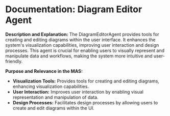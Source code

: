 # Documentation: Diagram Editor Agent

**Description and Explanation:**
The DiagramEditorAgent provides tools for creating and editing diagrams within the user interface. It enhances the system's visualization capabilities, improving user interaction and design processes. This agent is crucial for enabling users to visually represent and manipulate data and workflows, making the system more intuitive and user-friendly.

**Purpose and Relevance in the MAS:**

- **Visualization Tools:** Provides tools for creating and editing diagrams, enhancing visualization capabilities.
- **User Interaction:** Improves user interaction by enabling visual representation and manipulation of data.
- **Design Processes:** Facilitates design processes by allowing users to create and edit diagrams within the UI.